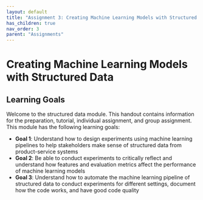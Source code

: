 ```yaml
---
layout: default
title: "Assignment 3: Creating Machine Learning Models with Structured Data"
has_children: true
nav_order: 3
parent: "Assignments"
---
```


# Creating Machine Learning Models with Structured Data

## Learning Goals

Welcome to the structured data module. This handout contains information for the preparation, tutorial, individual assignment, and group assignment. This module has the following learning goals:

 - **Goal 1**: Understand how to design experiments using machine learning pipelines to help stakeholders make sense of structured data from product-service systems
 - **Goal 2**: Be able to conduct experiments to critically reflect and understand how features and evaluation metrics affect the performance of machine learning models
 - **Goal 3**: Understand how to automate the machine learning pipeline of structured data to conduct experiments for different settings, document how the code works, and have good code quality
